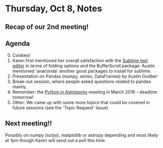 # Thursday, Oct 8, Notes

## Recap of our 2nd meeting!

## Agenda
0. Cookies!
2. Karen first mentioned her overall satisfaction with the [Sublime text editor](http://www.sublimetext.com/) in terms of folding options and the BufferScroll package. Austin mentioned 'anaconda' another good packages to install for sublime.
3. Presentation on Pandas (numpy, series, DataFrames) by Austin Godber 
4. Break-out session, where people asked questions related to pandas mainly.
5. Remember: the [Python in Astronomy](http://python-in-astronomy.github.io/2016/) meeting in March 2016 - deadline tomorrow!
6. Other: We came up with some more topics that could be covered in future sessions (see the 'Topic Request' Issue) 

## Next meeting!!
Possibly on numpy (scipy), matplotlib or astropy depending and most likely at 1pm though Karen will send out a poll this time.
